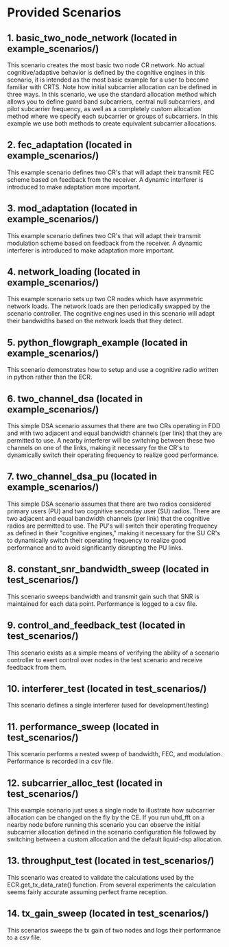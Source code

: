 # Provided Scenarios
## 1. basic\_two\_node\_network (located in example\_scenarios/)

This scenario creates the most basic two node CR network. No actual
cognitive/adaptive behavior is defined by the cognitive engines in
this scenario, it is intended as the most basic example for a user
to become familiar with CRTS. Note how initial subcarrier allocation
can be defined in three ways. In this scenario, we use the standard
allocation method which allows you to define guard band subcarriers,
central null subcarriers, and pilot subcarrier frequency, as well as
a completely custom allocation method where we specify each subcarrier
or groups of subcarriers. In this example we use both methods to
create equivalent subcarrier allocations.

## 2. fec\_adaptation (located in example\_scenarios/)

This example scenario defines two CR's that will adapt their transmit FEC
scheme based on feedback from the receiver. A dynamic interferer is introduced
to make adaptation more important.

## 3. mod\_adaptation (located in example\_scenarios/)

This example scenario defines two CR's that will adapt their transmit modulation
scheme based on feedback from the receiver. A dynamic interferer is introduced
to make adaptation more important.

## 4. network\_loading (located in example\_scenarios/)

This example scenario sets up two CR nodes which have asymmetric network loads.
The network loads are then periodically swapped by the scenario controller. The
cognitive engines used in this scenario will adapt their bandwidths based on the
network loads that they detect.

## 5. python\_flowgraph\_example (located in example\_scenarios/)

This scenario demonstrates how to setup and use a cognitive radio written in python
rather than the ECR.

## 6. two\_channel\_dsa (located in example\_scenarios/)

This simple DSA scenario assumes that there are two CRs operating in FDD
and with two adjacent and equal bandwidth channels (per link) that they 
are permitted to use. A nearby interferer will be switching between these
two channels on one of the links, making it necessary for the CR's to
dynamically switch their operating frequency to realize good performance.

## 7. two\_channel\_dsa\_pu (located in example\_scenarios/)

This simple DSA scenario assumes that there are two radios considered primary
users (PU) and two cognitive seconday user (SU) radios. There are two adjacent 
and equal bandwidth channels (per link) that the cognitive radios are permitted 
to use. The PU's will switch their operating frequency as defined in their
"cognitive engines," making it necessary for the SU CR's to dynamically switch
their operating frequency to realize good performance and to avoid significantly
disrupting the PU links.

## 8. constant\_snr\_bandwidth\_sweep (located in test\_scenarios/)

This scenario sweeps bandwidth and transmit gain such that SNR is maintained for
each data point. Performance is logged to a csv file.

## 9. control\_and\_feedback\_test (located in test\_scenarios/)

This scenario exists as a simple means of verifying the ability of a scenario
controller to exert control over nodes in the test scenario and receive feedback
from them.

## 10. interferer\_test (located in test\_scenarios/)

This scenario defines a single interferer (used for development/testing)

## 11. performance\_sweep (located in test\_scenarios/)

This scenario performs a nested sweep of bandwidth, FEC, and modulation. Performance
is recorded in a csv file.

## 12. subcarrier\_alloc\_test (located in test\_scenarios/)

This example scenario just uses a single node to illustrate how subcarrier
allocation can be changed on the fly by the CE. If you run uhd\_fft on a
nearby node before running this scenario you can observe the initial
subcarrier allocation defined in the scenario configuration file followed
by switching between a custom allocation and the default liquid-dsp allocation.

## 13. throughput\_test (located in test\_scenarios/)

This scenario was created to validate the calculations used by the ECR.get\_tx\_data\_rate()
function. From several experiments the calculation seems fairly accurate assuming
perfect frame reception.

## 14. tx\_gain\_sweep (located in test\_scenarios/)

This scenarios sweeps the tx gain of two nodes and logs their performance to
a csv file.
